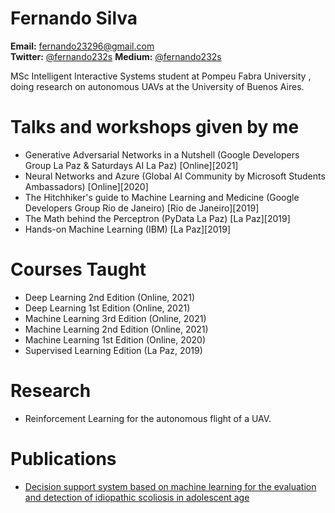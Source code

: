 # Fernando Silva
<b>Email:</b> fernando23296@gmail.com
<br>
<b>Twitter:</b> [@fernando232s](https://www.twitter.com/fernando232s)
<b>Medium:</b> [@fernando232s](https://fernando232s.medium.com/)

MSc Intelligent Interactive Systems student at Pompeu Fabra University
, doing research on autonomous UAVs at the University of Buenos Aires.

# Talks and workshops given by me
* Generative Adversarial Networks in a Nutshell (Google Developers Group La Paz  & Saturdays AI La Paz) [Online][2021]
* Neural Networks and Azure (Global AI Community by Microsoft Students Ambassadors) [Online][2020]
* The Hitchhiker's guide to Machine Learning and Medicine (Google Developers Group Rio de Janeiro) [Rio de Janeiro][2019]
* The Math behind the Perceptron (PyData La Paz) [La Paz][2019]
* Hands-on Machine Learning (IBM) [La Paz][2019]

# Courses Taught
* Deep Learning 2nd Edition (Online, 2021)
* Deep Learning 1st Edition (Online, 2021)
* Machine Learning 3rd Edition (Online, 2021)
* Machine Learning 2nd Edition (Online, 2021)
* Machine Learning 1st Edition (Online, 2020)
* Supervised Learning Edition (La Paz, 2019)

# Research
* Reinforcement Learning for the autonomous flight of a UAV.

# Publications
* [Decision support system based on machine learning for the evaluation and detection of idiopathic scoliosis in adolescent age](http://www.bibvirtual.ucb.edu.bo:8000/opac/Record/101005393/Description#tabnav)
<br/>

